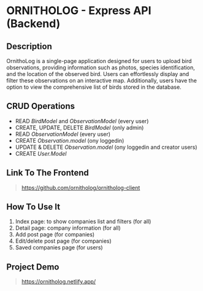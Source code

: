 # ORNITHOLOG - Express API (Backend)

## Description

OrnithoLog is a single-page application designed for users to upload bird observations, providing information such as photos, species identification, and the location of the observed bird. Users can effortlessly display and filter these observations on an interactive map. Additionally, users have the option to view the comprehensive list of birds stored in the database.

## CRUD Operations
- READ *BirdModel* and *ObservationModel* (every user)
- CREATE, UPDATE, DELETE *BirdModel* (only admin)
- READ *ObservationModel* (every user)
- CREATE *Observation.model* (ony loggedin)
- UPDATE & DELETE *Observation.model* (ony loggedin and creator users)  
- CREATE *User.Model*

## Link To The Frontend 
> https://github.com/ornitholog/ornitholog-client

## How To Use It

1. Index page: to show companies list and filters (for all)
2. Detail page: company information (for all)
3. Add post page (for companies)
4. Edit/delete post page (for companies)
5. Saved companies page (for users)

## Project Demo
> https://ornitholog.netlify.app/



